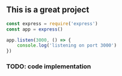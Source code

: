 ## This is a great project

```js
const express = require('express')
const app = express()

app.listen(3000, () => {
    console.log('listening on port 3000')
})
```

### TODO: code implementation
